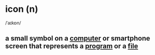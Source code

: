 # icon (n)

/ˈaɪkɒn/

## a small symbol on a [computer](computer-n.md#an-electronic-machine-that-can-store-organize-and-find-information-do-processes-with-numbers-and-other-data-and-control-other-machines) or smartphone screen that represents a [program](program-n.md#a-set-of-instructions-in-code-that-controls-the-operations-or-functions-of-a-computer) or a [file](file-n.md#a-collection-of-information-stored-together-in-a-computer-under-a-particular-name)